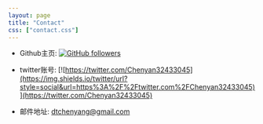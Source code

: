 ```yaml
---
layout: page
title: "Contact"
css: ["contact.css"]
---
```


- Github主页: [![GitHub followers](https://img.shields.io/github/followers/wcy-dt?style=social)](https://github.com/WCY-dt)

- twitter账号: [![https://twitter.com/Chenyan32433045](https://img.shields.io/twitter/url?style=social&url=https%3A%2F%2Ftwitter.com%2FChenyan32433045)](https://twitter.com/Chenyan32433045)

- 邮件地址: [dtchenyang@gmail.com](mailto:dtchenyang@gmail.com)

